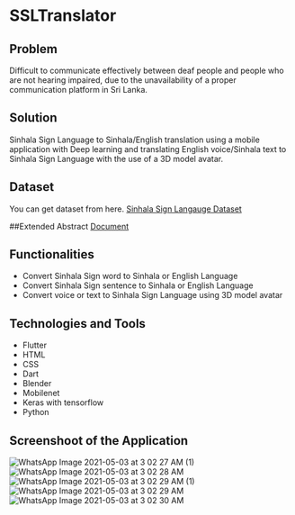 # SSLTranslator

## Problem
Difficult to communicate effectively between deaf people and people who are not hearing impaired, due to the unavailability of a proper communication platform in Sri Lanka.


## Solution
Sinhala Sign Language to Sinhala/English translation using a mobile application with Deep learning and translating English voice/Sinhala text to Sinhala Sign Language with the use of a 3D model avatar.

## Dataset
You can get dataset from here.
[Sinhala Sign Langauge Dataset](https://www.kaggle.com/wenushkamalli/sinhala-sign-langauage-sinhala-words)

##Extended Abstract
[Document](https://drive.google.com/file/d/1wlKAH5jiX6PM33B1i4ke4l6A3PZb36J1/view?usp=sharing)

## Functionalities
 - Convert Sinhala Sign word to Sinhala or English Language
 - Convert Sinhala Sign sentence to Sinhala or English Language
 - Convert voice or text to Sinhala Sign Language using 3D model avatar

## Technologies and Tools
 - Flutter
 - HTML
 - CSS
 - Dart
 - Blender
 - Mobilenet
 - Keras with tensorflow
 - Python

## Screenshoot of the Application

![WhatsApp Image 2021-05-03 at 3 02 27 AM (1)](https://user-images.githubusercontent.com/47137116/119236418-f5c66900-bb54-11eb-87b3-cb2a3d849447.jpeg)
![WhatsApp Image 2021-05-03 at 3 02 28 AM](https://user-images.githubusercontent.com/47137116/119236410-e8a97a00-bb54-11eb-81a3-f981943ed86f.jpeg)
![WhatsApp Image 2021-05-03 at 3 02 29 AM (1)](https://user-images.githubusercontent.com/47137116/119236425-0080fe00-bb55-11eb-98be-aad2cf912f6b.jpeg)
![WhatsApp Image 2021-05-03 at 3 02 29 AM](https://user-images.githubusercontent.com/47137116/119236429-037bee80-bb55-11eb-811c-b545a363a5cc.jpeg)
![WhatsApp Image 2021-05-03 at 3 02 30 AM](https://user-images.githubusercontent.com/47137116/119236433-0545b200-bb55-11eb-8313-0319936f2ac3.jpeg)

